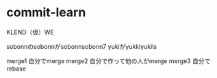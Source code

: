# commit-learn



KLEND（仮）WE

sobonnのsobonnがsobonnsobonn7
yukiがyukkiyukils

merge1 自分でmerge
merge2 自分で作って他の人がmerge
merge3 自分でrebase
